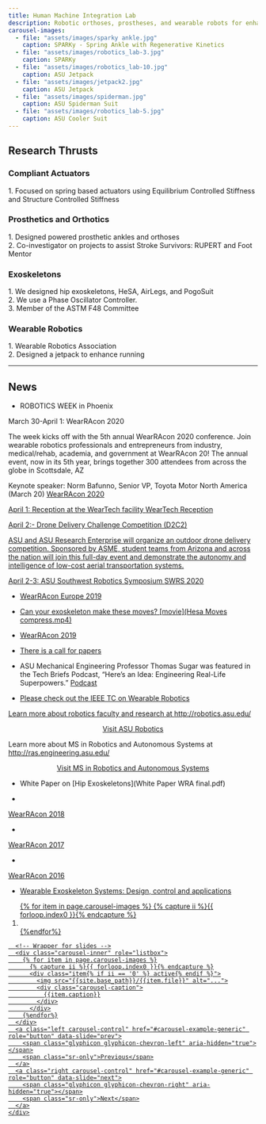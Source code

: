 ```yaml
---
title: Human Machine Integration Lab
description: Robotic orthoses, prostheses, and wearable robots for enhanced mobility
carousel-images:
  - file: "assets/images/sparky ankle.jpg"
    caption: SPARKy - Spring Ankle with Regenerative Kinetics
  - file: "assets/images/robotics_lab-3.jpg"
    caption: SPARKy
  - file: "assets/images/robotics_lab-10.jpg"
    caption: ASU Jetpack
  - file: "assets/images/jetpack2.jpg"
    caption: ASU Jetpack
  - file: "assets/images/spiderman.jpg"
    caption: ASU Spiderman Suit
  - file: "assets/images/robotics_lab-5.jpg"
    caption: ASU Cooler Suit
---
```


<style type="text/css">
  .carousel-caption {bottom:30px;}
</style>

## Research Thrusts

<div class="row" >
  <div class="col-md-6">
    <div class="panel panel-default">
      <div class="panel-heading">
        <h3 class="panel-title">Compliant Actuators</h3>
      </div>
      <div class="panel-body">
        1. Focused on spring based actuators using Equilibrium Controlled Stiffness and Structure Controlled Stiffness
      </div>
    </div>
  </div>
  <div class="col-md-6">
    <div class="panel panel-default">
      <div class="panel-heading">
        <h3 class="panel-title">Prosthetics and Orthotics</h3>
      </div>
      <div class="panel-body">
        1. Designed powered prosthetic ankles and orthoses <br/>
        2. Co-investigator on projects to assist Stroke Survivors: RUPERT and Foot Mentor <br/>
      </div>
    </div>
  </div>
  <div class="col-md-6">
    <div class="panel panel-default">
      <div class="panel-heading">
        <h3 class="panel-title">Exoskeletons</h3>
      </div>
      <div class="panel-body">
        1. We designed hip exoskeletons, HeSA, AirLegs, and PogoSuit <br/>
        2. We use a Phase Oscillator Controller. <br/>
        3. Member of the ASTM F48 Committee
      </div>
    </div>
  </div>
    <div class="col-md-6">
    <div class="panel panel-default">
      <div class="panel-heading">
        <h3 class="panel-title">Wearable Robotics</h3>
      </div>
      <div class="panel-body">
        1. Wearable Robotics Association <br/>
        2. Designed a jetpack to enhance running
      </div>
    </div>
  </div>
  </div>
  
------

## News

* ROBOTICS WEEK in Phoenix

March 30-April 1: WearRAcon 2020

The week kicks off with the 5th annual WearRAcon 2020 conference.  Join wearable robotics professionals and entrepreneurs from industry, medical/rehab, academia, and government at WearRAcon 20! The annual event, now in its 5th year, brings together 300 attendees from across the globe in Scottsdale, AZ

Keynote speaker: Norm Bafunno, Senior VP, Toyota Motor North America (March 20)
<a href="http://www.wearablerobotics.com/wearracon-20/" title="WearRAcon 2020"> WearRAcon 2020

April 1: Reception at the WearTech facility
<a href="https://azbigmedia.com/business/technology/weartech-center-focused-on-rd-opens-at-park-central/" title="WearTech"> WearTech Reception

April 2:-  Drone Delivery Challenge Competition (D2C2)

ASU and ASU Research Enterprise will organize an outdoor drone delivery competition. Sponsored by ASME, student teams from Arizona and across the nation will join this full-day event and demonstrate the autonomy and intelligence of low-cost aerial transportation systems.

April 2-3: ASU Southwest Robotics Symposium
<a href="https://swrobotics.engineering.asu.edu/" title="SWRS"> SWRS 2020

* <a href="http://www.wearablerobotics.com/wearracon-europe/" title="WearRAcon Europe"> WearRAcon Europe 2019

* Can your exoskeleton make these moves? [movie](Hesa Moves compress.mp4)

* <a href="http://www.wearablerobotics.com/wearracon-19/" title="WearRAcon 2019"> WearRAcon 2019  

* There is a [call for papers](CFP.pdf)

* ASU Mechanical Engineering Professor Thomas Sugar was featured in the Tech Briefs Podcast, “Here’s an Idea: Engineering Real-Life Superpowers.” <a href="https://www.techbriefs.com/component/content/article/tb/webcasts/podcasts/32382"> Podcast


* Please check out the IEEE TC on <a href="http://www.ieee-ras.org/wearable-robotics" title="WearRAcon 2019"> Wearable Robotics

<p>Learn more about robotics faculty and research at <a href="http://robotics.asu.edu/">http://robotics.asu.edu/</a></p>

<p style="text-align: center;"><a href='http://robotics.asu.edu/' class='btn btn-lg btn-primary' target="_blank">Visit ASU Robotics</a></p>

<p>Learn more about MS in Robotics and Autonomous Systems at <a href="http://ras.engineering.asu.edu/">http://ras.engineering.asu.edu/</a></p>

<p style="text-align: center;"><a href='http://ras.engineering.asu.edu/' class='btn btn-lg btn-primary' target="_blank">Visit MS in Robotics and Autonomous Systems</a></p>


* White Paper on [Hip Exoskeletons](White Paper WRA final.pdf) 

* <a href="https://exoskeletonreport.com/2018/03/wearracon18-day-one-report/" title="WearRAcon 2018">
WearRAcon 2018

* <a href="https://exoskeletonreport.com/2017/04/wearracon17-day-one-report/" title="WearRAcon 2017">
WearRAcon 2017

* <a href="https://exoskeletonreport.com/2016/02/wearracon16_day_1_report/" title="WearRAcon 2016">
WearRAcon 2016
 
 * <a href="https://www.amazon.com/Wearable-Exoskeleton-Systems-applications-Robotics/dp/1785613022"> Wearable Exoskeleton Systems: Design, control and applications <br/>


<!-- ![Tom doing things](assets/images/robotics_lab-5.jpg)  -->

<div class="row">
  <div class="col-sm-2"></div>
  <div class="col-sm-8">
    <div id="carousel-example-generic" class="carousel slide"  data-ride="carousel">
      <!-- Indicators -->
      <ol class="carousel-indicators">
      {% for item in page.carousel-images %}
      {% capture ii %}{{ forloop.index0 }}{% endcapture %}
        <li data-target="#carousel-example-generic" data-slide-to="{{ii}}"{% if ii == '0' %} class="active"{% endif %}></li>
      {%endfor%}
      </ol>

      <!-- Wrapper for slides -->
      <div class="carousel-inner" role="listbox">
        {% for item in page.carousel-images %}
          {% capture ii %}{{ forloop.index0 }}{% endcapture %}
          <div class="item{% if ii == '0' %} active{% endif %}">
            <img src="{{site.base_path}}/{{item.file}}" alt="...">
            <div class="carousel-caption">
              {{item.caption}}
            </div>
          </div>
        {%endfor%}
      </div>
      <a class="left carousel-control" href="#carousel-example-generic" role="button" data-slide="prev">
        <span class="glyphicon glyphicon-chevron-left" aria-hidden="true"></span>
        <span class="sr-only">Previous</span>
      </a>
      <a class="right carousel-control" href="#carousel-example-generic" role="button" data-slide="next">
        <span class="glyphicon glyphicon-chevron-right" aria-hidden="true"></span>
        <span class="sr-only">Next</span>
      </a>
    </div>
  </div>
</div>
